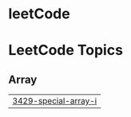 # leetCode
<!---LeetCode Topics Start-->
# LeetCode Topics
## Array
|  |
| ------- |
| [3429-special-array-i](https://github.com/Ranadipgithub/leetCode/tree/master/3429-special-array-i) |
<!---LeetCode Topics End-->